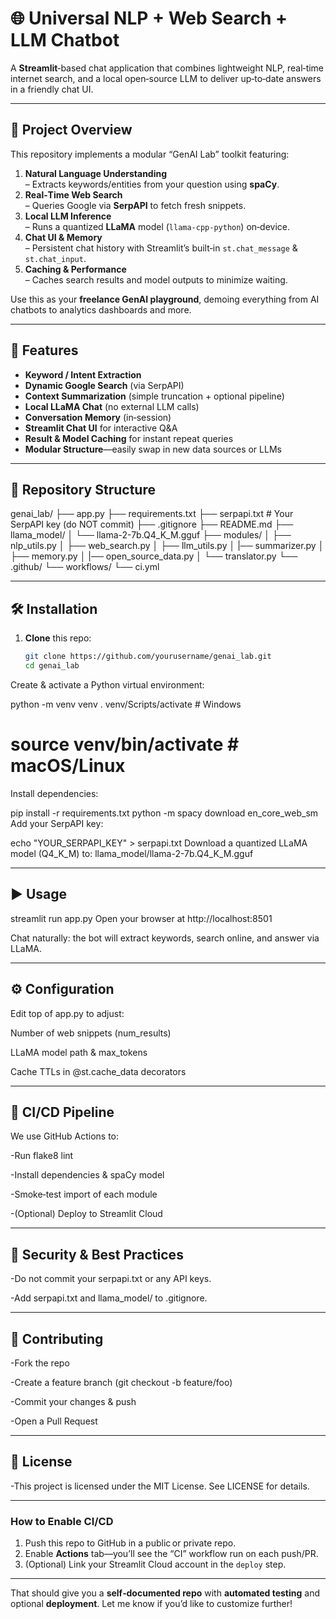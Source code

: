 # 🌐 Universal NLP + Web Search + LLM Chatbot

A **Streamlit**‑based chat application that combines lightweight NLP, real‑time internet search, and a local open‑source LLM to deliver up‑to‑date answers in a friendly chat UI.

---

## 🎯 Project Overview

This repository implements a modular “GenAI Lab” toolkit featuring:

1. **Natural Language Understanding**  
   – Extracts keywords/entities from your question using **spaCy**.  
2. **Real‑Time Web Search**  
   – Queries Google via **SerpAPI** to fetch fresh snippets.  
3. **Local LLM Inference**  
   – Runs a quantized **LLaMA** model (`llama-cpp-python`) on‑device.  
4. **Chat UI & Memory**  
   – Persistent chat history with Streamlit’s built‑in `st.chat_message` & `st.chat_input`.  
5. **Caching & Performance**  
   – Caches search results and model outputs to minimize waiting.  

Use this as your **freelance GenAI playground**, demoing everything from AI chatbots to analytics dashboards and more.

---

## 🚀 Features

- **Keyword / Intent Extraction**  
- **Dynamic Google Search** (via SerpAPI)  
- **Context Summarization** (simple truncation + optional pipeline)  
- **Local LLaMA Chat** (no external LLM calls)  
- **Conversation Memory** (in‑session)  
- **Streamlit Chat UI** for interactive Q&A  
- **Result & Model Caching** for instant repeat queries  
- **Modular Structure**—easily swap in new data sources or LLMs  

---

## 📁 Repository Structure

genai_lab/
├── app.py
├── requirements.txt
├── serpapi.txt # Your SerpAPI key (do NOT commit)
├── .gitignore
├── README.md
├── llama_model/
│ └── llama-2-7b.Q4_K_M.gguf
├── modules/
│ ├── nlp_utils.py
│ ├── web_search.py
│ ├── llm_utils.py
│ |── summarizer.py
│ ├── memory.py
│ |── open_source_data.py
│ └── translator.py
└── .github/
└── workflows/
└── ci.yml

---

## 🛠️ Installation

1. **Clone** this repo:
   ```bash
   git clone https://github.com/yourusername/genai_lab.git
   cd genai_lab
Create & activate a Python virtual environment:

python -m venv venv
. venv/Scripts/activate    # Windows
# source venv/bin/activate # macOS/Linux
Install dependencies:

pip install -r requirements.txt
python -m spacy download en_core_web_sm
Add your SerpAPI key:

echo "YOUR_SERPAPI_KEY" > serpapi.txt
Download a quantized LLaMA model (Q4_K_M) to: llama_model/llama-2-7b.Q4_K_M.gguf

---


## ▶️ Usage

streamlit run app.py
Open your browser at http://localhost:8501

Chat naturally: the bot will extract keywords, search online, and answer via LLaMA.

---


## ⚙️ Configuration
Edit top of app.py to adjust:

Number of web snippets (num_results)

LLaMA model path & max_tokens

Cache TTLs in @st.cache_data decorators

---


## 🧪 CI/CD Pipeline
We use GitHub Actions to:

-Run flake8 lint

-Install dependencies & spaCy model

-Smoke‑test import of each module

-(Optional) Deploy to Streamlit Cloud

---


## 🚫 Security & Best Practices
-Do not commit your serpapi.txt or any API keys.

-Add serpapi.txt and llama_model/ to .gitignore.

---


## 🤝 Contributing
-Fork the repo

-Create a feature branch (git checkout -b feature/foo)

-Commit your changes & push

-Open a Pull Request

---


## 📄 License
-This project is licensed under the MIT License. See LICENSE for details.

---


### How to Enable CI/CD

1. Push this repo to GitHub in a public or private repo.  
2. Enable **Actions** tab—you’ll see the “CI” workflow run on each push/PR.  
3. (Optional) Link your Streamlit Cloud account in the `deploy` step.

---

That should give you a **self‑documented repo** with **automated testing** and optional **deployment**. Let me know if you’d like to customize further!







